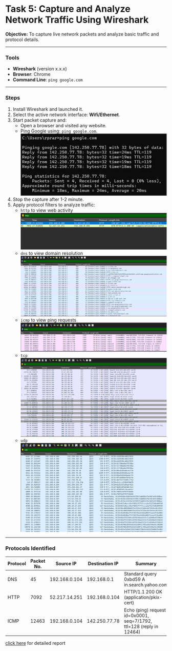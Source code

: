 # Task 5: Capture and Analyze Network Traffic Using Wireshark

**Objective:** To capture live network packets and analyze basic traffic and protocol details.

---

### Tools
- **Wireshark** (version x.x.x)
- **Browser**: Chrome
- **Command Line**: `ping google.com`

---

### Steps

1. Install Wireshark and launched it.
2. Select the active network interface: **Wifi/Ethernet**.
3. Start packet capture and:
   - Open a browser and visited any website.
   - Ping Google using: `ping google.com`.
    ![Screenshot](commandprompt.png)
4. Stop the capture after 1-2 minute.
5. Apply protocol filters to analyze traffic:
   - `http` to view web activity
     ![Screenshot](http.png)
   - `dns` to view domain resolution
     ![Screenshot](dns.png)
   - `icmp` to view ping requests
     ![Screenshot](icmp.png)
   - `tcp`
     ![Screenshot](tcp.png)
   - `udp`
     ![Screenshot](udp.png)

---

### Protocols Identified

| Protocol | Packet No. | Source IP       | Destination IP  | Summary                          |
|----------|------------|------------------|------------------|----------------------------------|
| DNS      | 45          | 192.168.0.104    | 192.168.0.1    | Standard query 0xbd59 A in.search.yahoo.com   |
| HTTP     | 7092         | 52.217.14.251    |  192.168.0.104   | HTTP/1.1 200 OK  (application/pkix-cert)         |
| ICMP     | 12463        | 192.168.0.104    | 142.250.77.78  | Echo (ping) request  id=0x0001, seq=7/1792, ttl=128 (reply in 12464) |

[click here](report.pcap) for detailed report

